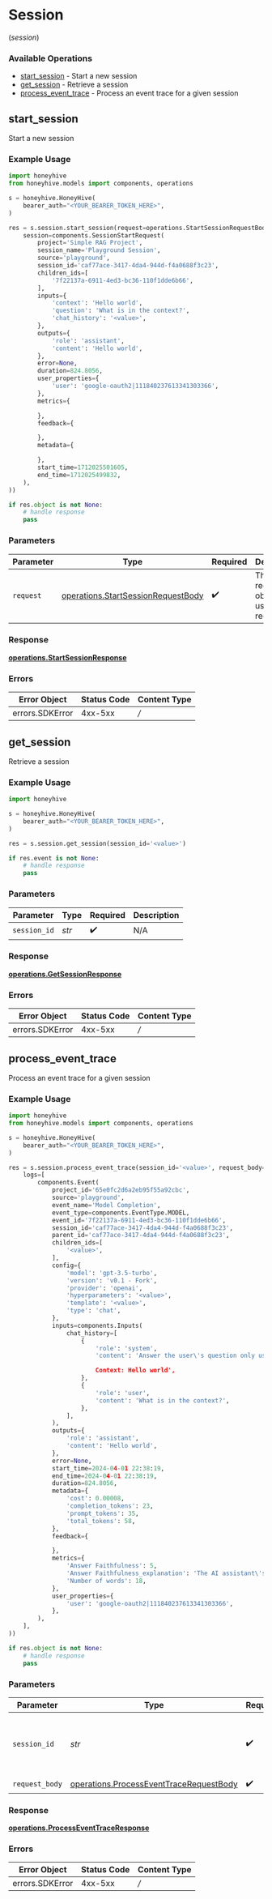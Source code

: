 # Session
(*session*)

### Available Operations

* [start_session](#start_session) - Start a new session
* [get_session](#get_session) - Retrieve a session
* [process_event_trace](#process_event_trace) - Process an event trace for a given session

## start_session

Start a new session

### Example Usage

```python
import honeyhive
from honeyhive.models import components, operations

s = honeyhive.HoneyHive(
    bearer_auth="<YOUR_BEARER_TOKEN_HERE>",
)

res = s.session.start_session(request=operations.StartSessionRequestBody(
    session=components.SessionStartRequest(
        project='Simple RAG Project',
        session_name='Playground Session',
        source='playground',
        session_id='caf77ace-3417-4da4-944d-f4a0688f3c23',
        children_ids=[
            '7f22137a-6911-4ed3-bc36-110f1dde6b66',
        ],
        inputs={
            'context': 'Hello world',
            'question': 'What is in the context?',
            'chat_history': '<value>',
        },
        outputs={
            'role': 'assistant',
            'content': 'Hello world',
        },
        error=None,
        duration=824.8056,
        user_properties={
            'user': 'google-oauth2|111840237613341303366',
        },
        metrics={

        },
        feedback={

        },
        metadata={

        },
        start_time=1712025501605,
        end_time=1712025499832,
    ),
))

if res.object is not None:
    # handle response
    pass

```

### Parameters

| Parameter                                                                                | Type                                                                                     | Required                                                                                 | Description                                                                              |
| ---------------------------------------------------------------------------------------- | ---------------------------------------------------------------------------------------- | ---------------------------------------------------------------------------------------- | ---------------------------------------------------------------------------------------- |
| `request`                                                                                | [operations.StartSessionRequestBody](../../models/operations/startsessionrequestbody.md) | :heavy_check_mark:                                                                       | The request object to use for the request.                                               |


### Response

**[operations.StartSessionResponse](../../models/operations/startsessionresponse.md)**
### Errors

| Error Object    | Status Code     | Content Type    |
| --------------- | --------------- | --------------- |
| errors.SDKError | 4xx-5xx         | */*             |

## get_session

Retrieve a session

### Example Usage

```python
import honeyhive

s = honeyhive.HoneyHive(
    bearer_auth="<YOUR_BEARER_TOKEN_HERE>",
)

res = s.session.get_session(session_id='<value>')

if res.event is not None:
    # handle response
    pass

```

### Parameters

| Parameter          | Type               | Required           | Description        |
| ------------------ | ------------------ | ------------------ | ------------------ |
| `session_id`       | *str*              | :heavy_check_mark: | N/A                |


### Response

**[operations.GetSessionResponse](../../models/operations/getsessionresponse.md)**
### Errors

| Error Object    | Status Code     | Content Type    |
| --------------- | --------------- | --------------- |
| errors.SDKError | 4xx-5xx         | */*             |

## process_event_trace

Process an event trace for a given session

### Example Usage

```python
import honeyhive
from honeyhive.models import components, operations

s = honeyhive.HoneyHive(
    bearer_auth="<YOUR_BEARER_TOKEN_HERE>",
)

res = s.session.process_event_trace(session_id='<value>', request_body=operations.ProcessEventTraceRequestBody(
    logs=[
        components.Event(
            project_id='65e0fc2d6a2eb95f55a92cbc',
            source='playground',
            event_name='Model Completion',
            event_type=components.EventType.MODEL,
            event_id='7f22137a-6911-4ed3-bc36-110f1dde6b66',
            session_id='caf77ace-3417-4da4-944d-f4a0688f3c23',
            parent_id='caf77ace-3417-4da4-944d-f4a0688f3c23',
            children_ids=[
                '<value>',
            ],
            config={
                'model': 'gpt-3.5-turbo',
                'version': 'v0.1 - Fork',
                'provider': 'openai',
                'hyperparameters': '<value>',
                'template': '<value>',
                'type': 'chat',
            },
            inputs=components.Inputs(
                chat_history=[
                    {
                        'role': 'system',
                        'content': 'Answer the user\'s question only using provided context.

                        Context: Hello world',
                    },
                    {
                        'role': 'user',
                        'content': 'What is in the context?',
                    },
                ],
            ),
            outputs={
                'role': 'assistant',
                'content': 'Hello world',
            },
            error=None,
            start_time=2024-04-01 22:38:19,
            end_time=2024-04-01 22:38:19,
            duration=824.8056,
            metadata={
                'cost': 0.00008,
                'completion_tokens': 23,
                'prompt_tokens': 35,
                'total_tokens': 58,
            },
            feedback={

            },
            metrics={
                'Answer Faithfulness': 5,
                'Answer Faithfulness_explanation': 'The AI assistant\'s answer is a concise and accurate description of Ramp\'s API. It provides a clear explanation of what the API does and how developers can use it to integrate Ramp\'s financial services into their own applications. The answer is faithful to the provided context.',
                'Number of words': 18,
            },
            user_properties={
                'user': 'google-oauth2|111840237613341303366',
            },
        ),
    ],
))

if res.object is not None:
    # handle response
    pass

```

### Parameters

| Parameter                                                                                          | Type                                                                                               | Required                                                                                           | Description                                                                                        |
| -------------------------------------------------------------------------------------------------- | -------------------------------------------------------------------------------------------------- | -------------------------------------------------------------------------------------------------- | -------------------------------------------------------------------------------------------------- |
| `session_id`                                                                                       | *str*                                                                                              | :heavy_check_mark:                                                                                 | The ID of the session to which this event trace belongs                                            |
| `request_body`                                                                                     | [operations.ProcessEventTraceRequestBody](../../models/operations/processeventtracerequestbody.md) | :heavy_check_mark:                                                                                 | N/A                                                                                                |


### Response

**[operations.ProcessEventTraceResponse](../../models/operations/processeventtraceresponse.md)**
### Errors

| Error Object    | Status Code     | Content Type    |
| --------------- | --------------- | --------------- |
| errors.SDKError | 4xx-5xx         | */*             |
